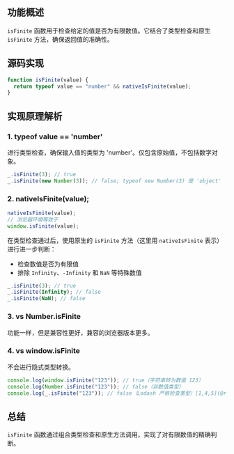 ## 功能概述

`isFinite` 函数用于检查给定的值是否为有限数值。它结合了类型检查和原生 `isFinite` 方法，确保返回值的准确性。

## 源码实现

```javascript
function isFinite(value) {
  return typeof value == "number" && nativeIsFinite(value);
}
```

## 实现原理解析

### 1. typeof value == 'number'

进行类型检查，确保输入值的类型为 'number'。仅包含原始值，不包括数字对象。

```javascript
_.isFinite(3); // true
_.isFinite(new Number(3)); // false; typeof new Number(3) 是 'object'
```

### 2. nativeIsFinite(value);

```javascript
nativeIsFinite(value);
// 浏览器环境等效于
window.isFinite(value);
```

在类型检查通过后，使用原生的 `isFinite` 方法（这里用 `nativeIsFinite` 表示）进行进一步判断：

- 检查数值是否为有限值
- 排除 `Infinity`、`-Infinity` 和 `NaN` 等特殊数值

```javascript
_.isFinite(3); // true
_.isFinite(Infinity); // false
_.isFinite(NaN); // false
```

### 3. vs Number.isFinite

功能一样，但是兼容性更好，兼容的浏览器版本更多。

### 4. vs window.isFinite

不会进行隐式类型转换。

```javascript
console.log(window.isFinite("123")); // true（字符串转为数值 123）
console.log(Number.isFinite("123")); // false（非数值类型）
console.log(_.isFinite("123")); // false（Lodash 严格检查类型）[1,4,5](@ref)
```

## 总结

`isFinite` 函数通过组合类型检查和原生方法调用，实现了对有限数值的精确判断。
